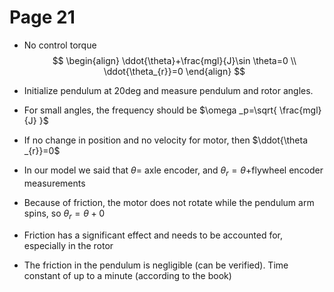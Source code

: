 # Page 21
- No control torque
$$
\begin{align}
\ddot{\theta}+\frac{mgl}{J}\sin \theta=0 \\
\ddot{\theta_{r}}=0
\end{align}
$$
- Initialize pendulum at 20deg and measure pendulum and rotor angles.
- For small angles, the frequency should be $\omega _p=\sqrt{ \frac{mgl}{J} }$
- If no change in position and no velocity for motor, then $\ddot{\theta _{r}}=0$
- In our model we said that $\theta=$ axle encoder, and $\theta_{r}=\theta+$flywheel encoder measurements
- Because of friction, the motor does not rotate while the pendulum arm spins, so $\theta_{r}=\theta+0$

- Friction has a significant effect and needs to be accounted for, especially in the rotor
- The friction in the pendulum is negligible (can be verified). Time constant of up to a minute (according to the book)